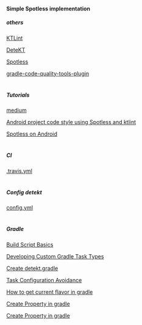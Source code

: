 #### Simple Spotless implementation

##### others

[KTLint](https://github.com/pinterest/ktlint)

[DeteKT](https://github.com/detekt/detekt)

[Spotless](https://github.com/diffplug/spotless/tree/main/plugin-gradle)

[gradle-code-quality-tools-plugin](https://github.com/vanniktech/gradle-code-quality-tools-plugin)

#

##### Tutorials

[medium](https://hofstede-matheus.medium.com/improve-code-quality-with-ktlint-detekt-and-git-hooks-d173722594e4)

[Android project code style using Spotless and ktlint](https://medium.com/@int_32/android-project-code-style-using-spotless-and-ktlint-5422fd90976c)

[Spotless on Android](https://medium.com/swlh/spotless-on-android-3716459cecd7)

#

##### CI

[.travis.yml](https://github.com/RankoR/android-smart-rate/blob/master/.travis.yml)

#

##### Config detekt

[config.yml](https://github.com/cortinico/kotlin-android-template/blob/main/config/detekt/detekt.yml)

#

##### Gradle

[Build Script Basics](https://docs.gradle.org/current/userguide/tutorial_using_tasks.html)

[Developing Custom Gradle Task Types](https://docs.gradle.org/current/userguide/custom_tasks.html)

[Create detekt.gradle](https://gist.github.com/IslamKhSh/5a0c3c12f8def60ae1022311119a6f42#file-detekt-gradle)

[Task Configuration Avoidance](https://docs.gradle.org/current/userguide/task_configuration_avoidance.html)

[How to get current flavor in gradle](https://stackoverflow.com/questions/30621183/how-to-get-current-flavor-in-gradle)

[Create Property in gradle](https://stackoverflow.com/questions/40080314/gradle-build-if-then-else-possible)

[Create Property in gradle](https://stackoverflow.com/questions/41426231/detect-if-library-is-build-independently-or-as-application-dependency-with-gradl)
